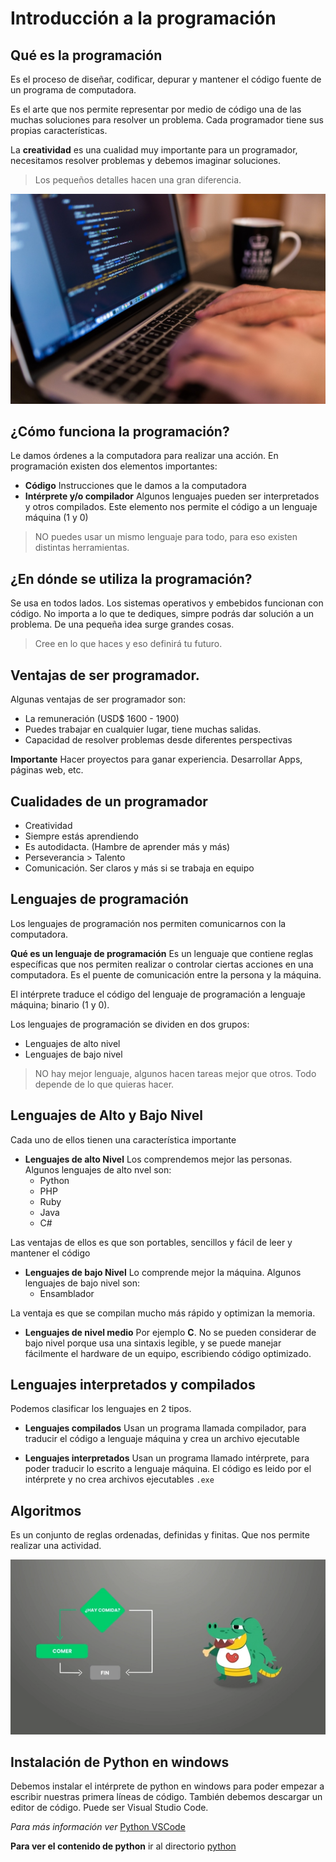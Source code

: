 # Introducción a la programación

## Qué es la programación

Es el proceso de diseñar, codificar, depurar y mantener el código fuente de un programa de computadora.

Es el arte que nos permite representar por medio de código una de las muchas soluciones para resolver un problema. Cada programador tiene sus propias características.

La **creatividad** es una cualidad muy importante para un programador, necesitamos resolver problemas y debemos imaginar soluciones.

> Los pequeños detalles hacen una gran diferencia.

![Programación](img/programacion.jpg)

## ¿Cómo funciona la programación?

Le damos órdenes a la computadora para realizar una acción. En programación existen dos elementos importantes:
- **Código** Instrucciones que le damos a la computadora
- **Intérprete y/o compilador** Algunos lenguajes pueden ser interpretados y otros compilados. Este elemento nos permite el código a un lenguaje máquina (1 y 0)

> NO puedes usar un mismo lenguaje para todo, para eso existen distintas herramientas.

## ¿En dónde se utiliza la programación?

Se usa en todos lados. Los sistemas operativos y embebidos funcionan con código. No importa a lo que te dediques, simpre podrás dar solución a un problema.
De una pequeña idea surge grandes cosas.

> Cree en lo que haces y eso definirá tu futuro.

## Ventajas de ser programador. 
 
Algunas ventajas de ser programador son:
- La remuneración (USD$ 1600 - 1900)
- Puedes trabajar en cualquier lugar, tiene muchas salidas.
- Capacidad de resolver problemas desde diferentes perspectivas

**Importante** Hacer proyectos para ganar experiencia. Desarrollar Apps, páginas web, etc.

## Cualidades de un programador

- Creatividad
- Siempre estás aprendiendo
- Es autodidacta. (Hambre de aprender más y más)
- Perseverancia > Talento
- Comunicación. Ser claros y más si se trabaja en equipo


## Lenguajes de programación

Los lenguajes de programación nos permiten comunicarnos con la computadora.

**Qué es un lenguaje de programación**
Es un lenguaje que contiene reglas específicas que nos permiten realizar o controlar ciertas acciones en una computadora. Es el puente de comunicación entre la persona y la máquina. 

El intérprete traduce el código del lenguaje de programación a lenguaje máquina; binario (1 y 0).

Los lenguajes de programación se dividen en dos grupos:
- Lenguajes de alto nivel
- Lenguajes de bajo nivel

> NO hay mejor lenguaje, algunos hacen tareas mejor que otros. Todo depende de lo que quieras hacer.

## Lenguajes de Alto y Bajo Nivel

Cada uno de ellos tienen una característica importante

- **Lenguajes de alto Nivel** Los comprendemos mejor las personas. Algunos lenguajes de alto nvel son:
    - Python
    - PHP
    - Ruby
    - Java
    - C#

Las ventajas de ellos es que son portables, sencillos y fácil de leer y mantener el código

- **Lenguajes de bajo Nivel** Lo comprende mejor la máquina. Algunos lenguajes de bajo nivel son:
    - Ensamblador

La ventaja es que se compilan mucho más rápido y optimizan la memoria. 

- **Lenguajes de nivel medio** Por ejemplo **C**. No se pueden considerar de bajo nivel porque usa una sintaxis legible, y se puede manejar fácilmente el hardware de un equipo, escribiendo código optimizado.

## Lenguajes interpretados y compilados

Podemos clasificar los lenguajes en 2 tipos.

- **Lenguajes compilados** Usan un programa llamada compilador, para traducir el código a lenguaje máquina y crea un archivo ejecutable


- **Lenguajes interpretados** Usan un programa llamado intérprete, para poder traducir lo escrito a lenguaje máquina. El código es leido por el intérprete y no crea archivos ejecutables `.exe`


## Algoritmos

Es un conjunto de reglas ordenadas, definidas y finitas. Que nos permite realizar una actividad.

![Algoritmos](img/algoritmo.png)


## Instalación de Python en windows

Debemos instalar el intérprete de python en windows para poder empezar a escribir nuestras primera líneas de código. También debemos descargar un editor de código. Puede ser Visual Studio Code.

*Para más información ver* [Python VSCode](https://codigofacilito.com/articulos/python-vsc)


**Para ver el contenido de python** ir al directorio [python](python)